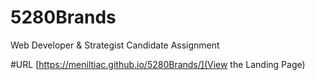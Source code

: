 # 5280Brands
Web Developer &amp; Strategist Candidate Assignment

#URL 
[https://meniltiac.github.io/5280Brands/](View the Landing Page)
